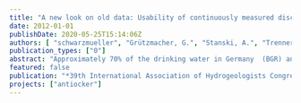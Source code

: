 ```yaml
---
title: "A new look on old data: Usability of continuously measured discharge rates to monitor the ageing of drinking water abstraction wells."
date: 2012-01-01
publishDate: 2020-05-25T15:14:06Z
authors: [ "schwarzmueller", "Grützmacher, G.", "Stanski, A.", "Trenner, O.", "Gnirß, R.", "Wittstock, E." ]
publication_types: ["0"]
abstract: "Approximately 70% of the drinking water in Germany  (BGR) and about 50% worldwide (IGREC 2011) are abstracted 2 from groundwater using filter wells. Their implementation and operation are major factors contributing to the costs of drinking water production. Within the joint research project ANTIOCKER , funded by the German Ministry of Research and Education, and coordinated at the Dept. of Applied Microbiology of the Technical University Berlin, the partners Berliner Wasserbetriebe (BWB) and the Berlin Centre of Competence for Water (KWB) focus on the efficient operation of drinking water abstraction wells. One major reason for inefficient wells is so-called well ageing, i.e. the increase in drawdown at constant discharge rate due to biological, chemical and / or physical processes in and around the well. In Berlin, approximately 80% of clogging deposits are described to be of biochemical nature involving iron-related bacteria. Previous studies, i.e. in the scope of the KWB research project WELLMA have revealed that such well ageing phenomena are determined by multiple correlated biological and chemical processes. For this reason, it is the sound understanding of the main processes and key parameters that will provide the basis for the systematic control of iron bacteria occurrence by an optimized well operation. A new approach to a large variety of data from well construction and maintenance of the Berlin drinking water wells focused on the determination of key parameters for monitoring and the identification of hidden variables for ageing by means of probabilistic statistics. Cumulative distribution plots are used to visualize large data amounts and frequency distribution plots filter correlations between e.g. maintenance events in the lifetime of a well and monitoring data.  First results indicate that small changes in the discharge rate Q on a daily basis could be used to monitor the well performance on a much higher frequency than the currently used evaluation of the specific capacity. In addition, the electric conductivity proved to be a key variable for clogging. Both parameters are now being verified in field investigations and further data analyses within the research project ANTIOCKER and about 50% worldwide are abstracted 2 from groundwater using filter wells. Their implementation and operation are major factors contributing to the costs of drinking water production."
featured: false
publication: "*39th International Association of Hydrogeologists Congress*"
projects: ["antiocker"]
---
```


